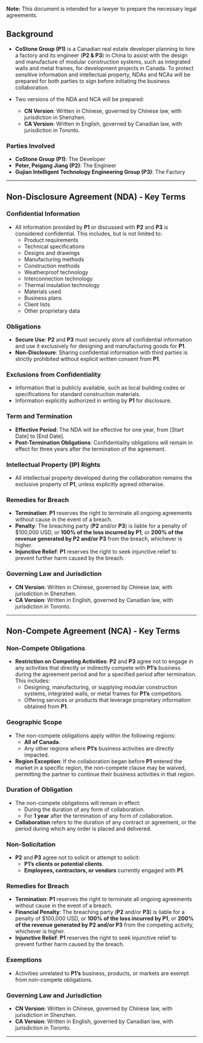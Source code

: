 **Note:** This document is intended for a lawyer to prepare the necessary legal agreements.

## Background
- **CoStone Group (P1)** is a Canadian real estate developer planning to hire a factory and its engineer (**P2 & P3**) in China to assist with the design and manufacture of modular construction systems, such as integrated walls and metal frames, for development projects in Canada. To protect sensitive information and intellectual property, NDAs and NCAs will be prepared for both parties to sign before initiating the business collaboration.

- Two versions of the NDA and NCA will be prepared:
    - **CN Version**: Written in Chinese, governed by Chinese law, with jurisdiction in Shenzhen.
    - **CA Version**: Written in English, governed by Canadian law, with jurisdiction in Toronto.

### Parties Involved
- **CoStone Group (P1)**: The Developer  
- **Peter, Peigang Jiang (P2)**: The Engineer  
- **Gujian Intelligent Technology Engineering Group (P3)**: The Factory  

---

## Non-Disclosure Agreement (NDA) - Key Terms

### Confidential Information
- All information provided by **P1** or discussed with **P2** and **P3** is considered confidential. This includes, but is not limited to:
    - Product requirements  
    - Technical specifications  
    - Designs and drawings  
    - Manufacturing methods  
    - Construction methods 
    - Weatherproof technology  
    - Interconnection technology  
    - Thermal insulation technology  
    - Materials used  
    - Business plans  
    - Client lists  
    - Other proprietary data  

### Obligations
- **Secure Use**: **P2** and **P3** must securely store all confidential information and use it exclusively for designing and manufacturing goods for **P1**.  
- **Non-Disclosure**: Sharing confidential information with third parties is strictly prohibited without explicit written consent from **P1**.  

### Exclusions from Confidentiality
- Information that is publicly available, such as local building codes or specifications for standard construction materials.  
- Information explicitly authorized in writing by **P1** for disclosure.  

### Term and Termination
- **Effective Period**: The NDA will be effective for one year, from [Start Date] to [End Date].  
- **Post-Termination Obligations**: Confidentiality obligations will remain in effect for three years after the termination of the agreement.  

### Intellectual Property (IP) Rights
- All intellectual property developed during the collaboration remains the exclusive property of **P1**, unless explicitly agreed otherwise.  

### Remedies for Breach
- **Termination**: **P1** reserves the right to terminate all ongoing agreements without cause in the event of a breach.  
- **Penalty**: The breaching party (**P2** and/or **P3**) is liable for a penalty of $100,000 USD, or **100% of the loss incurred by P1**, or **200% of the revenue generated by P2 and/or P3** from the breach, whichever is higher. 
- **Injunctive Relief**: **P1** reserves the right to seek injunctive relief to prevent further harm caused by the breach. 

### Governing Law and Jurisdiction
- **CN Version**: Written in Chinese, governed by Chinese law, with jurisdiction in Shenzhen.  
- **CA Version**: Written in English, governed by Canadian law, with jurisdiction in Toronto.  

---

## Non-Compete Agreement (NCA) - Key Terms

### Non-Compete Obligations
- **Restriction on Competing Activities**: **P2** and **P3** agree not to engage in any activities that directly or indirectly compete with **P1’s** business during the agreement period and for a specified period after termination. This includes:
    - Designing, manufacturing, or supplying modular construction systems, integrated walls, or metal frames for **P1’s** competitors.  
    - Offering services or products that leverage proprietary information obtained from **P1**.  

### Geographic Scope
- The non-compete obligations apply within the following regions:
    - **All of Canada**.  
    - Any other regions where **P1’s** business activities are directly impacted.  
- **Region Exception**: If the collaboration began before **P1** entered the market in a specific region, the non-compete clause may be waived, permitting the partner to continue their business activities in that region.  

### Duration of Obligation
- The non-compete obligations will remain in effect:
    - During the duration of any form of collaboration.  
    - For **1 year** after the termination of any form of collaboration.  
- **Collaboration** refers to the duration of any contract or agreement, or the period during which any order is placed and delivered.  

### Non-Solicitation
- **P2** and **P3** agree not to solicit or attempt to solicit:
    - **P1’s clients or potential clients**.  
    - **Employees, contractors, or vendors** currently engaged with **P1**.  

### Remedies for Breach
- **Termination**: **P1** reserves the right to terminate all ongoing agreements without cause in the event of a breach.  
- **Financial Penalty**: The breaching party (**P2** and/or **P3**) is liable for a penalty of $100,000 USD, or **100% of the loss incurred by P1**, or **200% of the revenue generated by P2 and/or P3** from the competing activity, whichever is higher.
- **Injunctive Relief**: **P1** reserves the right to seek injunctive relief to prevent further harm caused by the breach.  

### Exemptions
- Activities unrelated to **P1’s** business, products, or markets are exempt from non-compete obligations.  

### Governing Law and Jurisdiction
- **CN Version**: Written in Chinese, governed by Chinese law, with jurisdiction in Shenzhen.  
- **CA Version**: Written in English, governed by Canadian law, with jurisdiction in Toronto.  

---